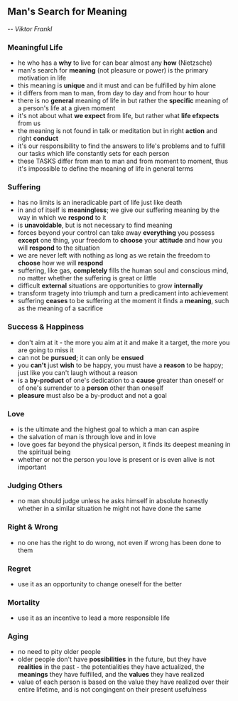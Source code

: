 ## Man's Search for Meaning
-- *Viktor Frankl*

### Meaningful Life
 - he who has a **why** to live for can bear almost any **how** (Nietzsche)
 - man's search for **meaning** (not pleasure or power) is the primary motivation in life
 - this meaning is **unique** and it must and can be fulfilled by him alone
 - it differs from man to man, from day to day and from hour to hour
 - there is no **general** meaning of life in but rather the **specific** meaning of a person's life at a given moment
 - it's not about what **we expect** from life, but rather what **life efxpects** from us
 - the meaning is not found in talk or meditation but in right **action** and right **conduct**
 - it's our responsibility to find the answers to life's problems and to fulfill our tasks which life constantly sets for each person
 - these TASKS differ from man to man and from moment to moment, thus it's impossible to define the meaning of life in general terms

 ### Suffering
 - has no limits is an ineradicable part of life just like death
 - in and of itself is **meaningless**; we give our suffering meaning by the way in which we **respond** to it
 - is **unavoidable**, but is not necessary to find meaning
 - forces beyond your control can take away **everything** you possess **except** one thing, your freedom to **choose** your **attitude** and how you will **respond** to the situation
 - we are never left with nothing as long as we retain the freedom to **choose** how we will **respond**
 - suffering, like gas, **completely** fills the human soul and conscious mind, no matter whether the suffering is great or little
 - difficult **external** situations are opportunities to grow **internally**
 - transform tragety into triumph and turn a predicament into achievement
 - suffering **ceases** to be suffering at the moment it finds a **meaning**, such as the meaning of a sacrifice

### Success & Happiness
 - don't aim at it - the more you aim at it and make it a target, the more you are going to miss it
 - can not be **pursued**; it can only be  **ensued**
 - you **can't** just **wish** to be happy, you must have a **reason** to be happy; just like you can't laugh without a reason
 - is a **by-product** of one's dedication to a **cause** greater than oneself or of one's surrender to a **person** other than oneself
 - **pleasure** must also be a by-product and not a goal

### Love
 - is the ultimate and the highest goal to which a man can aspire
 - the salvation of man is through love and in love
 - love goes far beyond the physical person, it finds its deepest meaning in the spiritual being
 - whether or not the person you love is present or is even alive is not important

### Judging Others
 - no man should judge unless he asks himself in absolute honestly whether in a similar situation he might not have done the same

### Right & Wrong
 - no one has the right to do wrong, not even if wrong has been done to them

### Regret
 - use it as an opportunity to change oneself for the better

### Mortality
 - use it as an incentive to lead a more responsible life

### Aging
 - no need to pity older people
 - older people don't have **possibilities** in the future, but they have **realities** in the past - the potentialities they have actualized, the **meanings** they have fulfilled, and the **values** they have realized
 - value of each person is based on the value they have realized over their entire lifetime, and is not congingent on their present usefulness
 